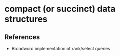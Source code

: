 # compact (or succinct) data structures

## References

- Broadword implementation of rank/select queries
